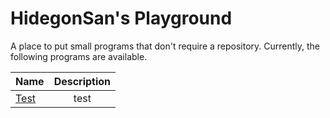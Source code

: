 # HidegonSan's Playground

A place to put small programs that don't require a repository.
Currently, the following programs are available.

|Name|Description|
|:--|:--:|
|[Test](https://example.com)|test|
